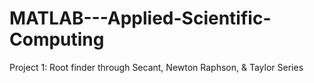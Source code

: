 # MATLAB---Applied-Scientific-Computing
Project 1: Root finder through Secant, Newton Raphson, &amp; Taylor Series 
